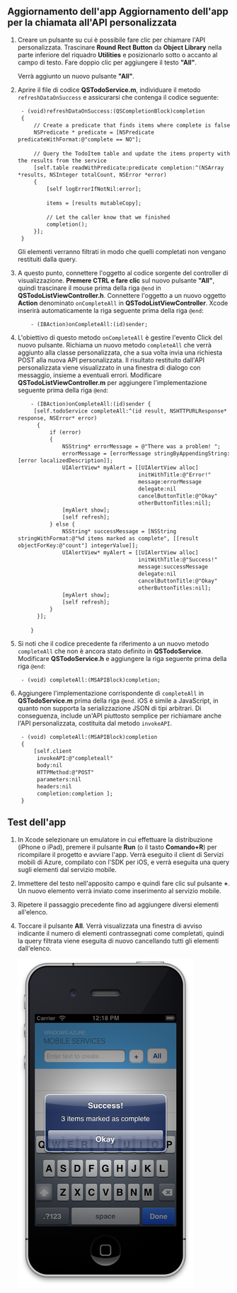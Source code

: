 
Aggiornamento dell'app Aggiornamento dell'app per la chiamata all'API personalizzata
------------------------------------------------------------------------------------

1.  Creare un pulsante su cui è possibile fare clic per chiamare l'API personalizzata. Trascinare **Round Rect Button** da **Object Library** nella parte inferiore del riquadro **Utilities** e posizionarlo sotto o accanto al campo di testo. Fare doppio clic per aggiungere il testo **"All"**.

    Verrà aggiunto un nuovo pulsante **"All"**.

2.  Aprire il file di codice **QSTodoService.m**, individuare il metodo `refreshDataOnSuccess` e assicurarsi che contenga il codice seguente:

         - (void)refreshDataOnSuccess:(QSCompletionBlock)completion
         {         
             // Create a predicate that finds items where complete is false
             NSPredicate * predicate = [NSPredicate predicateWithFormat:@"complete == NO"];
                
             // Query the TodoItem table and update the items property with the results from the service
             [self.table readWithPredicate:predicate completion:^(NSArray *results, NSInteger totalCount, NSError *error)
             {
                 [self logErrorIfNotNil:error];
                    
                 items = [results mutableCopy];
                    
                 // Let the caller know that we finished
                 completion();
             }];                                    
         }

    Gli elementi verranno filtrati in modo che quelli completati non vengano restituiti dalla query.

3.  A questo punto, connettere l'oggetto al codice sorgente del controller di visualizzazione. **Premere CTRL e fare clic** sul nuovo pulsante **"All"**, quindi trascinare il mouse prima della riga `@end` in **QSTodoListViewController.h**. Connettere l'oggetto a un nuovo oggetto **Action** denominato `onCompleteAll` in **QSTodoListViewController**. Xcode inserirà automaticamente la riga seguente prima della riga `@end`:

            - (IBAction)onCompleteAll:(id)sender;

4.  L'obiettivo di questo metodo `onCompleteAll` è gestire l'evento Click del nuovo pulsante. Richiama un nuovo metodo `completeAll` che verrà aggiunto alla classe personalizzata, che a sua volta invia una richiesta POST alla nuova API personalizzata. Il risultato restituito dall'API personalizzata viene visualizzato in una finestra di dialogo con messaggio, insieme a eventuali errori. Modificare **QSTodoListViewController.m** per aggiungere l'implementazione seguente prima della riga `@end`:

            - (IBAction)onCompleteAll:(id)sender {
             [self.todoService completeAll:^(id result, NSHTTPURLResponse* response, NSError* error)
              {
                  if (error)
                  {
                      NSString* errorMessage = @"There was a problem! ";
                      errorMessage = [errorMessage stringByAppendingString:[error localizedDescription]];
                      UIAlertView* myAlert = [[UIAlertView alloc]
                                              initWithTitle:@"Error!"
                                              message:errorMessage
                                              delegate:nil
                                              cancelButtonTitle:@"Okay"
                                              otherButtonTitles:nil];
                      [myAlert show];
                      [self refresh];
                  } else {
                      NSString* successMessage = [NSString stringWithFormat:@"%d items marked as complete", [[result objectForKey:@"count"] integerValue]];                  
                      UIAlertView* myAlert = [[UIAlertView alloc]
                                              initWithTitle:@"Success!"
                                              message:successMessage
                                              delegate:nil
                                              cancelButtonTitle:@"Okay"
                                              otherButtonTitles:nil];
                      [myAlert show];
                      [self refresh];
                  }
              }];

    		}

5.  Si noti che il codice precedente fa riferimento a un nuovo metodo `completeAll` che non è ancora stato definito in **QSTodoService**. Modificare **QSTodoService.h** e aggiungere la riga seguente prima della riga `@end`:

         - (void) completeAll:(MSAPIBlock)completion;

6.  Aggiungere l'implementazione corrispondente di `completeAll` in **QSTodoService.m** prima della riga `@end`. iOS è simile a JavaScript, in quanto non supporta la serializzazione JSON di tipi arbitrari. Di conseguenza, include un'API piuttosto semplice per richiamare anche l'API personalizzata, costituita dal metodo `invokeAPI`.

         - (void) completeAll:(MSAPIBlock)completion
         {
             [self.client
              invokeAPI:@"completeall"
              body:nil
              HTTPMethod:@"POST"
              parameters:nil
              headers:nil
              completion:completion ];
         }

Test dell'app
-------------

1.  In Xcode selezionare un emulatore in cui effettuare la distribuzione (iPhone o iPad), premere il pulsante **Run** (o il tasto **Comando+R**) per ricompilare il progetto e avviare l'app. Verrà eseguito il client di Servizi mobili di Azure, compilato con l'SDK per iOS, e verrà eseguita una query sugli elementi dal servizio mobile.

2.  Immettere del testo nell'apposito campo e quindi fare clic sul pulsante **+**. Un nuovo elemento verrà inviato come inserimento al servizio mobile.

3.  Ripetere il passaggio precedente fino ad aggiungere diversi elementi all'elenco.

4.  Toccare il pulsante **All**. Verrà visualizzata una finestra di avviso indicante il numero di elementi contrassegnati come completati, quindi la query filtrata viene eseguita di nuovo cancellando tutti gli elementi dall'elenco.

	![](./media/mobile-services-ios-call-custom-api/mobile-custom-api-ios-completed.png)

